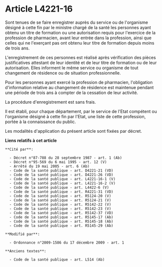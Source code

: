 # Article L4221-16

Sont tenues de se faire enregistrer auprès du service ou de l'organisme désigné à cette fin par le ministre chargé de la
santé les personnes ayant obtenu un titre de formation ou une autorisation requis pour l'exercice de la profession de
pharmacien, avant leur entrée dans la profession, ainsi que celles qui ne l'exerçant pas ont obtenu leur titre de formation
depuis moins de trois ans. 

L'enregistrement de ces personnes est réalisé après vérification des pièces justificatives attestant de leur identité et de
leur titre de formation ou de leur autorisation. Elles informent le même service ou organisme de tout changement de résidence
ou de situation professionnelle. 

Pour les personnes ayant exercé la profession de pharmacien, l'obligation d'information relative au changement de résidence
est maintenue pendant une période de trois ans à compter de la cessation de leur activité. 

La procédure d'enregistrement est sans frais.

Il est établi, pour chaque département, par le service de l'Etat compétent ou l'organisme désigné à cette fin par l'Etat, une
liste de cette profession, portée à la connaissance du public.

Les modalités d'application du présent article sont fixées par décret.

**Liens relatifs à cet article**

	**Cité par**:

	  - Décret n°87-788 du 28 septembre 1987 - art. 1 (Ab)
	  - Décret n°95-569 du 6 mai 1995 - art. 12 (V)
	  - Arrêté du 19 mai 2005 - art. 6 (Ab)
	  - Code de la santé publique - art. D4221-21 (VD)
	  - Code de la santé publique - art. D4221-26 (VD)
	  - Code de la santé publique - art. L4221-16-1 (V)
	  - Code de la santé publique - art. L4221-16-2 (V)
	  - Code de la santé publique - art. L4422-6 (V)
	  - Code de la santé publique - art. R4221-31 (VD)
	  - Code de la santé publique - art. R5124-20 (V)
	  - Code de la santé publique - art. R5124-21 (V)
	  - Code de la santé publique - art. R5142-22 (V)
	  - Code de la santé publique - art. R5142-23 (V)
	  - Code de la santé publique - art. R5142-37 (VD)
	  - Code de la santé publique - art. R5145-17 (Ab)
	  - Code de la santé publique - art. R5145-18 (Ab)
	  - Code de la santé publique - art. R5145-29 (Ab)

	**Modifié par**:

	  - Ordonnance n°2009-1586 du 17 décembre 2009 - art. 1

	**Anciens textes**:

	  - Code de la santé publique - art. L514 (Ab)
